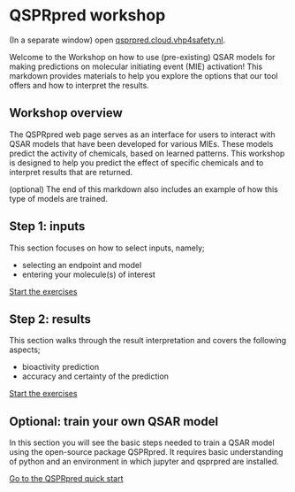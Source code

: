 # QSPRpred workshop

(In a separate window) open [qsprpred.cloud.vhp4safety.nl](https://qsprpred.cloud.vhp4safety.nl/).

Welcome to the Workshop on how to use (pre-existing) QSAR models for making predictions on molecular initiating event (MIE) activation! This markdown provides materials to help you explore the options that our tool offers and how to interpret the results. 

## Workshop overview

The QSPRpred web page serves as an interface for users to interact with QSAR models that have been developed for various MIEs. These models predict the activity of chemicals, based on learned patterns. This workshop is designed to help you predict the effect of specific chemicals and to interpret results that are returned. 

(optional) The end of this markdown also includes an example of how this type of models are trained.

## Step 1: inputs

This section focuses on how to select inputs, namely;

* selecting an endpoint and model
* entering your molecule(s) of interest

[Start the exercises](https://lindeschoenmaker.github.io/inputs)

## Step 2: results

This section walks through the result interpretation and covers the following aspects;

* bioactivity prediction
* accuracy and certainty of the prediction

[Start the exercises](https://lindeschoenmaker.github.io/results)

## Optional: train your own QSAR model

In this section you will see the basic steps needed to train a QSAR model using the open-source package QSPRpred. It requires basic understanding of python and an environment in which jupyter and qsprpred are installed.

[Go to the QSPRpred quick start](https://github.com/CDDLeiden/QSPRpred/blob/main/tutorials/quick_start.ipynb)

